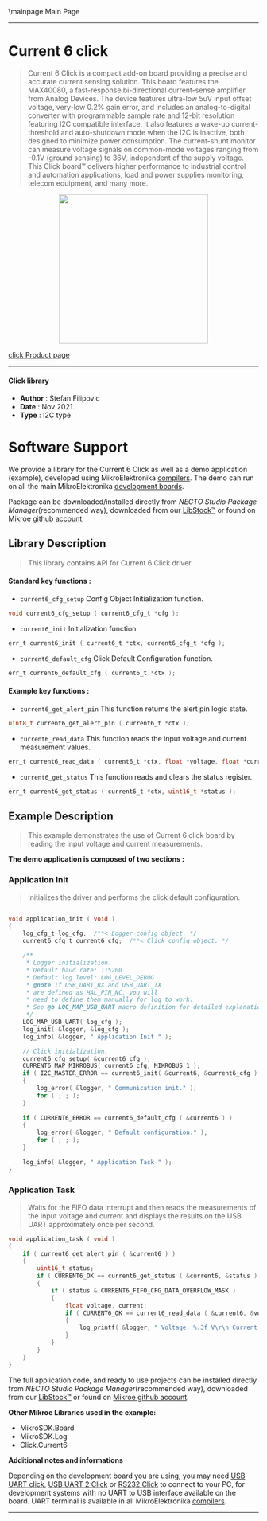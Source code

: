 \mainpage Main Page

---
# Current 6 click

> Current 6 Click is a compact add-on board providing a precise and accurate current sensing solution. This board features the MAX40080, a fast-response bi-directional current-sense amplifier from Analog Devices. The device features ultra-low 5uV input offset voltage, very-low 0.2% gain error, and includes an analog-to-digital converter with programmable sample rate and 12-bit resolution featuring I2C compatible interface. It also features a wake-up current-threshold and auto-shutdown mode when the I2C is inactive, both designed to minimize power consumption. The current-shunt monitor can measure voltage signals on common-mode voltages ranging from -0.1V (ground sensing) to 36V, independent of the supply voltage. This Click board™ delivers higher performance to industrial control and automation applications, load and power supplies monitoring, telecom equipment, and many more.

<p align="center">
  <img src="https://download.mikroe.com/images/click_for_ide/current6_click.png" height=300px>
</p>

[click Product page](https://www.mikroe.com/current-6-click)

---


#### Click library

- **Author**        : Stefan Filipovic
- **Date**          : Nov 2021.
- **Type**          : I2C type


# Software Support

We provide a library for the Current 6 Click
as well as a demo application (example), developed using MikroElektronika
[compilers](https://www.mikroe.com/necto-studio).
The demo can run on all the main MikroElektronika [development boards](https://www.mikroe.com/development-boards).

Package can be downloaded/installed directly from *NECTO Studio Package Manager*(recommended way), downloaded from our [LibStock&trade;](https://libstock.mikroe.com) or found on [Mikroe github account](https://github.com/MikroElektronika/mikrosdk_click_v2/tree/master/clicks).

## Library Description

> This library contains API for Current 6 Click driver.

#### Standard key functions :

- `current6_cfg_setup` Config Object Initialization function.
```c
void current6_cfg_setup ( current6_cfg_t *cfg );
```

- `current6_init` Initialization function.
```c
err_t current6_init ( current6_t *ctx, current6_cfg_t *cfg );
```

- `current6_default_cfg` Click Default Configuration function.
```c
err_t current6_default_cfg ( current6_t *ctx );
```

#### Example key functions :

- `current6_get_alert_pin` This function returns the alert pin logic state.
```c
uint8_t current6_get_alert_pin ( current6_t *ctx );
```

- `current6_read_data` This function reads the input voltage and current measurement values.
```c
err_t current6_read_data ( current6_t *ctx, float *voltage, float *current );
```

- `current6_get_status` This function reads and clears the status register.
```c
err_t current6_get_status ( current6_t *ctx, uint16_t *status );
```

## Example Description

> This example demonstrates the use of Current 6 click board by reading the input voltage and current measurements.

**The demo application is composed of two sections :**

### Application Init

> Initializes the driver and performs the click default configuration.

```c

void application_init ( void )
{
    log_cfg_t log_cfg;  /**< Logger config object. */
    current6_cfg_t current6_cfg;  /**< Click config object. */

    /** 
     * Logger initialization.
     * Default baud rate: 115200
     * Default log level: LOG_LEVEL_DEBUG
     * @note If USB_UART_RX and USB_UART_TX 
     * are defined as HAL_PIN_NC, you will 
     * need to define them manually for log to work. 
     * See @b LOG_MAP_USB_UART macro definition for detailed explanation.
     */
    LOG_MAP_USB_UART( log_cfg );
    log_init( &logger, &log_cfg );
    log_info( &logger, " Application Init " );

    // Click initialization.
    current6_cfg_setup( &current6_cfg );
    CURRENT6_MAP_MIKROBUS( current6_cfg, MIKROBUS_1 );
    if ( I2C_MASTER_ERROR == current6_init( &current6, &current6_cfg ) ) 
    {
        log_error( &logger, " Communication init." );
        for ( ; ; );
    }
    
    if ( CURRENT6_ERROR == current6_default_cfg ( &current6 ) )
    {
        log_error( &logger, " Default configuration." );
        for ( ; ; );
    }
    
    log_info( &logger, " Application Task " );
}

```

### Application Task

> Waits for the FIFO data interrupt and then reads the measurements of the input voltage and current and displays the results on the USB UART approximately once per second.

```c
void application_task ( void )
{
    if ( current6_get_alert_pin ( &current6 ) )
    {
        uint16_t status;
        if ( CURRENT6_OK == current6_get_status ( &current6, &status ) )
        {
            if ( status & CURRENT6_FIFO_CFG_DATA_OVERFLOW_MASK )
            {
                float voltage, current;
                if ( CURRENT6_OK == current6_read_data ( &current6, &voltage, &current ) )
                {
                    log_printf( &logger, " Voltage: %.3f V\r\n Current: %.3f A\r\n\n", voltage, current );
                }
            }
        }
    }
}
```

The full application code, and ready to use projects can be installed directly from *NECTO Studio Package Manager*(recommended way), downloaded from our [LibStock&trade;](https://libstock.mikroe.com) or found on [Mikroe github account](https://github.com/MikroElektronika/mikrosdk_click_v2/tree/master/clicks).

**Other Mikroe Libraries used in the example:**

- MikroSDK.Board
- MikroSDK.Log
- Click.Current6

**Additional notes and informations**

Depending on the development board you are using, you may need
[USB UART click](https://www.mikroe.com/usb-uart-click),
[USB UART 2 Click](https://www.mikroe.com/usb-uart-2-click) or
[RS232 Click](https://www.mikroe.com/rs232-click) to connect to your PC, for
development systems with no UART to USB interface available on the board. UART
terminal is available in all MikroElektronika
[compilers](https://shop.mikroe.com/compilers).

---
